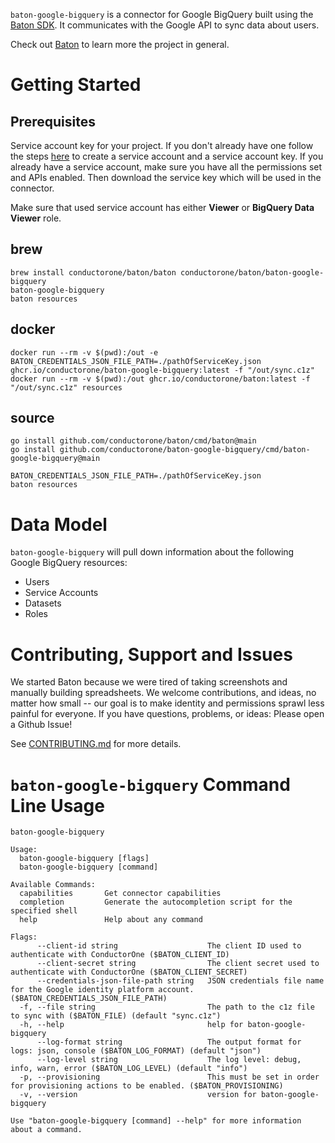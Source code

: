 `baton-google-bigquery` is a connector for Google BigQuery built using the [Baton SDK](https://github.com/conductorone/baton-sdk). It communicates with the Google API to sync data about users.

Check out [Baton](https://github.com/conductorone/baton) to learn more the project in general.

# Getting Started

## Prerequisites

Service account key for your project. If you don't already have one follow the steps [here](https://cloud.google.com/identity-platform/docs/install-admin-sdk#create-service-account-console) to create a service account and a service account key. If you already have a service account, make sure you have all the permissions set and APIs enabled. Then download the service key which will be used in the connector.

Make sure that used service account has either **Viewer** or **BigQuery Data Viewer** role.

## brew

```
brew install conductorone/baton/baton conductorone/baton/baton-google-bigquery
baton-google-bigquery
baton resources
```

## docker

```
docker run --rm -v $(pwd):/out -e BATON_CREDENTIALS_JSON_FILE_PATH=./pathOfServiceKey.json ghcr.io/conductorone/baton-google-bigquery:latest -f "/out/sync.c1z"
docker run --rm -v $(pwd):/out ghcr.io/conductorone/baton:latest -f "/out/sync.c1z" resources
```

## source

```
go install github.com/conductorone/baton/cmd/baton@main
go install github.com/conductorone/baton-google-bigquery/cmd/baton-google-bigquery@main

BATON_CREDENTIALS_JSON_FILE_PATH=./pathOfServiceKey.json
baton resources
```

# Data Model

`baton-google-bigquery` will pull down information about the following Google BigQuery resources:

- Users
- Service Accounts
- Datasets
- Roles

# Contributing, Support and Issues

We started Baton because we were tired of taking screenshots and manually building spreadsheets. We welcome contributions, and ideas, no matter how small -- our goal is to make identity and permissions sprawl less painful for everyone. If you have questions, problems, or ideas: Please open a Github Issue!

See [CONTRIBUTING.md](https://github.com/ConductorOne/baton/blob/main/CONTRIBUTING.md) for more details.

# `baton-google-bigquery` Command Line Usage

```
baton-google-bigquery

Usage:
  baton-google-bigquery [flags]
  baton-google-bigquery [command]

Available Commands:
  capabilities       Get connector capabilities
  completion         Generate the autocompletion script for the specified shell
  help               Help about any command

Flags:
      --client-id string                    The client ID used to authenticate with ConductorOne ($BATON_CLIENT_ID)
      --client-secret string                The client secret used to authenticate with ConductorOne ($BATON_CLIENT_SECRET)
      --credentials-json-file-path string   JSON credentials file name for the Google identity platform account. ($BATON_CREDENTIALS_JSON_FILE_PATH)
  -f, --file string                         The path to the c1z file to sync with ($BATON_FILE) (default "sync.c1z")
  -h, --help                                help for baton-google-bigquery
      --log-format string                   The output format for logs: json, console ($BATON_LOG_FORMAT) (default "json")
      --log-level string                    The log level: debug, info, warn, error ($BATON_LOG_LEVEL) (default "info")
  -p, --provisioning                        This must be set in order for provisioning actions to be enabled. ($BATON_PROVISIONING)
  -v, --version                             version for baton-google-bigquery

Use "baton-google-bigquery [command] --help" for more information about a command.
```